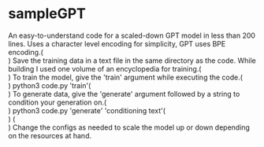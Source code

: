 # sampleGPT
An easy-to-understand code for a scaled-down GPT model in less than 200 lines. Uses a character level encoding for simplicity, GPT uses BPE encoding.( <br> )
Save the training data in a text file in the same directory as the code. While building I used one volume of an encyclopedia for training.( <br> )
To train the model, give the 'train' argument while executing the code.( <br> )
python3 code.py 'train'( <br> )
To generate data, give the 'generate' argument followed by a string to condition your generation on.( <br> )
python3 code.py 'generate' 'conditioning text'( <br> )
( <br> )
Change the configs as needed to scale the model up or down depending on the resources at hand.
